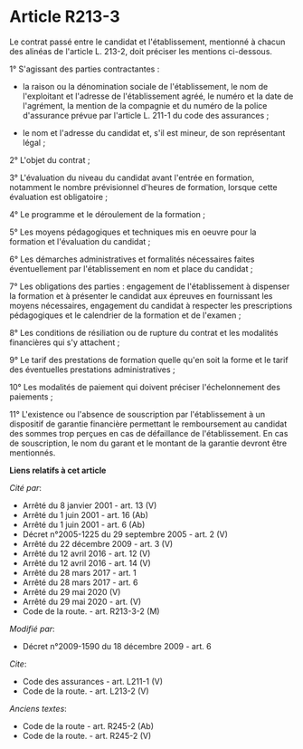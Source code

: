 # Article R213-3

Le contrat passé entre le candidat et l'établissement, mentionné à chacun des alinéas de l'article L. 213-2, doit préciser
les mentions ci-dessous. 

1° S'agissant des parties contractantes :

- la raison ou la dénomination sociale de l'établissement, le nom de l'exploitant et l'adresse de l'établissement agréé, le
numéro et la date de l'agrément, la mention de la compagnie et du numéro de la police d'assurance prévue par l'article L.
211-1 du code des assurances ;

- le nom et l'adresse du candidat et, s'il est mineur, de son représentant légal ; 

2° L'objet du contrat ; 

3° L'évaluation du niveau du candidat avant l'entrée en formation, notamment le nombre prévisionnel d'heures de formation,
lorsque cette évaluation est obligatoire ; 

4° Le programme et le déroulement de la formation ; 

5° Les moyens pédagogiques et techniques mis en oeuvre pour la formation et l'évaluation du candidat ; 

6° Les démarches administratives et formalités nécessaires faites éventuellement par l'établissement en nom et place du
candidat ; 

7° Les obligations des parties : engagement de l'établissement à dispenser la formation et à présenter le candidat aux
épreuves en fournissant les moyens nécessaires, engagement du candidat à respecter les prescriptions pédagogiques et le
calendrier de la formation et de l'examen ; 

8° Les conditions de résiliation ou de rupture du contrat et les modalités financières qui s'y attachent ; 

9° Le tarif des prestations de formation quelle qu'en soit la forme et le tarif des éventuelles prestations
administratives ; 

10° Les modalités de paiement qui doivent préciser l'échelonnement des paiements ; 

11° L'existence ou l'absence de souscription par l'établissement à un dispositif de garantie financière permettant le
remboursement au candidat des sommes trop perçues en cas de défaillance de l'établissement. En cas de souscription, le nom du
garant et le montant de la garantie devront être mentionnés.

**Liens relatifs à cet article**

_Cité par_:

  - Arrêté du 8 janvier 2001 - art. 13 (V)
  - Arrêté du 1 juin 2001 - art. 16 (Ab)
  - Arrêté du 1 juin 2001 - art. 6 (Ab)
  - Décret n°2005-1225 du 29 septembre 2005 - art. 2 (V)
  - Arrêté du 22 décembre 2009 - art. 3 (V)
  - Arrêté du 12 avril 2016 - art. 12 (V)
  - Arrêté du 12 avril 2016 - art. 14 (V)
  - Arrêté du 28 mars 2017 - art. 1
  - Arrêté du 28 mars 2017 - art. 6
  - Arrêté du 29 mai 2020 (V)
  - Arrêté du 29 mai 2020 - art. (V)
  - Code de la route. - art. R213-3-2 (M)

_Modifié par_:

  - Décret n°2009-1590 du 18 décembre 2009 - art. 6

_Cite_:

  - Code des assurances - art. L211-1 (V)
  - Code de la route. - art. L213-2 (V)

_Anciens textes_:

  - Code de la route - art. R245-2 (Ab)
  - Code de la route. - art. R245-2 (V)
